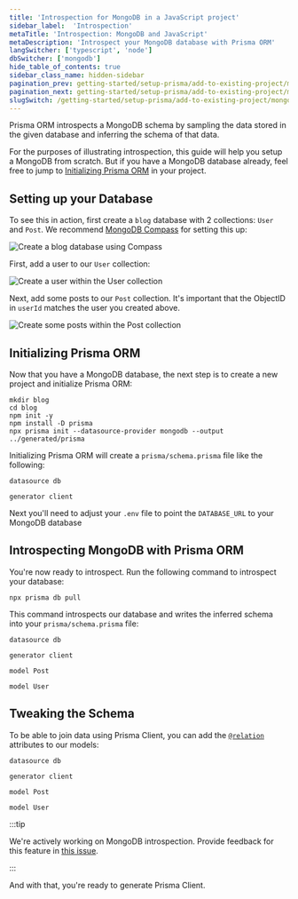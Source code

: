 ```yaml
---
title: 'Introspection for MongoDB in a JavaScript project'
sidebar_label:  'Introspection'
metaTitle: 'Introspection: MongoDB and JavaScript'
metaDescription: 'Introspect your MongoDB database with Prisma ORM'
langSwitcher: ['typescript', 'node']
dbSwitcher: ['mongodb']
hide_table_of_contents: true
sidebar_class_name: hidden-sidebar
pagination_prev: getting-started/setup-prisma/add-to-existing-project/mongodb/connect-your-database-node-mongodb
pagination_next: getting-started/setup-prisma/add-to-existing-project/mongodb/install-prisma-client-node-mongodb
slugSwitch: /getting-started/setup-prisma/add-to-existing-project/mongodb/introspection-
---
```


Prisma ORM introspects a MongoDB schema by sampling the data stored in the given database and inferring the schema of that data.

For the purposes of illustrating introspection, this guide will help you setup a MongoDB from scratch. But if you have a MongoDB database already, feel free to jump to [Initializing Prisma ORM](#initializing-prisma-orm) in your project.

## Setting up your Database

To see this in action, first create a `blog` database with 2 collections: `User` and `Post`. We recommend [MongoDB Compass](https://www.mongodb.com/products/tools/compass) for setting this up:

![Create a blog database using Compass](/img/getting-started/1-create-database.jpg)

First, add a user to our `User` collection:

![Create a user within the User collection](/img/getting-started/2-create-user.jpg)

Next, add some posts to our `Post` collection. It's important that the ObjectID in `userId` matches the user you created above.

![Create some posts within the Post collection](/img/getting-started/3-create-posts.jpg)

## Initializing Prisma ORM

Now that you have a MongoDB database, the next step is to create a new project and initialize Prisma ORM:

```terminal copy
mkdir blog
cd blog
npm init -y
npm install -D prisma
npx prisma init --datasource-provider mongodb --output ../generated/prisma
```

Initializing Prisma ORM will create a `prisma/schema.prisma` file like the following:

```prisma file=prisma/schema.prisma showLineNumbers
datasource db 

generator client 
```

Next you'll need to adjust your `.env` file to point the `DATABASE_URL` to your MongoDB database

## Introspecting MongoDB with Prisma ORM

You're now ready to introspect. Run the following command to introspect your database:

```terminal copy
npx prisma db pull
```

This command introspects our database and writes the inferred schema into your `prisma/schema.prisma` file:

```prisma file=prisma/schema.prisma showLineNumbers
datasource db 

generator client 

model Post 

model User 
```

## Tweaking the Schema

To be able to join data using Prisma Client, you can add the [`@relation`](/orm/reference/prisma-schema-reference#relation) attributes to our models:

```prisma file=prisma/schema.prisma highlight=14;add|20;add showLineNumbers
datasource db 

generator client 

model Post 

model User 
```

:::tip

We're actively working on MongoDB introspection. Provide feedback for this feature in [this issue](https://github.com/prisma/prisma/issues/8241).

:::

And with that, you're ready to generate Prisma Client.